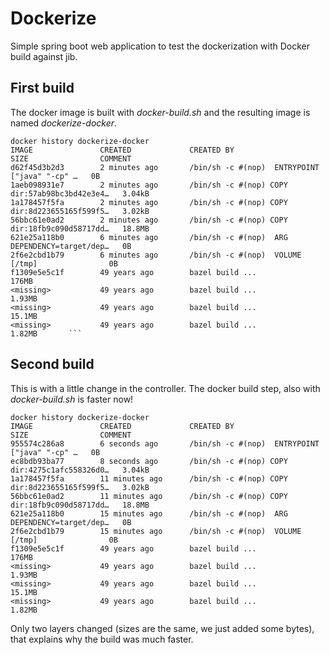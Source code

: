 # Dockerize
Simple spring boot web application to test the dockerization with Docker build against jib.

## First build
The docker image is built with *docker-build.sh* and the resulting image is named *dockerize-docker*.
```
docker history dockerize-docker
IMAGE               CREATED             CREATED BY                                      SIZE                COMMENT
d62f45d3b2d3        2 minutes ago       /bin/sh -c #(nop)  ENTRYPOINT ["java" "-cp" …   0B                  
1aeb098931e7        2 minutes ago       /bin/sh -c #(nop) COPY dir:57ab98bc3bd42e3e4…   3.04kB              
1a178457f5fa        2 minutes ago       /bin/sh -c #(nop) COPY dir:8d223655165f599f5…   3.02kB              
56bbc61e0ad2        2 minutes ago       /bin/sh -c #(nop) COPY dir:18fb9c090d58717dd…   18.8MB              
621e25a118b0        6 minutes ago       /bin/sh -c #(nop)  ARG DEPENDENCY=target/dep…   0B                  
2f6e2cbd1b79        6 minutes ago       /bin/sh -c #(nop)  VOLUME [/tmp]                0B                  
f1309e5e5c1f        49 years ago        bazel build ...                                 176MB               
<missing>           49 years ago        bazel build ...                                 1.93MB              
<missing>           49 years ago        bazel build ...                                 15.1MB              
<missing>           49 years ago        bazel build ...                                 1.82MB       ```
```

## Second build
This is with a little change in the controller. The docker build step, also with *docker-build.sh*
is faster now!
```
docker history dockerize-docker
IMAGE               CREATED             CREATED BY                                      SIZE                COMMENT
955574c286a8        6 seconds ago       /bin/sh -c #(nop)  ENTRYPOINT ["java" "-cp" …   0B                  
ec8bdb93ba77        8 seconds ago       /bin/sh -c #(nop) COPY dir:4275c1afc558326d0…   3.04kB              
1a178457f5fa        11 minutes ago      /bin/sh -c #(nop) COPY dir:8d223655165f599f5…   3.02kB              
56bbc61e0ad2        11 minutes ago      /bin/sh -c #(nop) COPY dir:18fb9c090d58717dd…   18.8MB              
621e25a118b0        15 minutes ago      /bin/sh -c #(nop)  ARG DEPENDENCY=target/dep…   0B                  
2f6e2cbd1b79        15 minutes ago      /bin/sh -c #(nop)  VOLUME [/tmp]                0B                  
f1309e5e5c1f        49 years ago        bazel build ...                                 176MB               
<missing>           49 years ago        bazel build ...                                 1.93MB              
<missing>           49 years ago        bazel build ...                                 15.1MB              
<missing>           49 years ago        bazel build ...                                 1.82MB
```
Only two layers changed (sizes are the same, we just added some bytes), that explains
why the build was much faster.